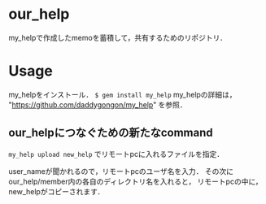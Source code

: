 # our_help
my_helpで作成したmemoを蓄積して，共有するためのリポジトリ．

# Usage
my_helpをインストール．
`$ gem install my_help`
my_helpの詳細は，
"https://github.com/daddygongon/my_help"
を参照．

## our_helpにつなぐための新たなcommand
`my_help upload new_help`
でリモートpcに入れるファイルを指定．

user_nameが聞かれるので，リモートpcのユーザ名を入力．
その次にour_help/member内の各自のディレクトリ名を入れると，
リモートpcの中に，new_helpがコピーされます．


